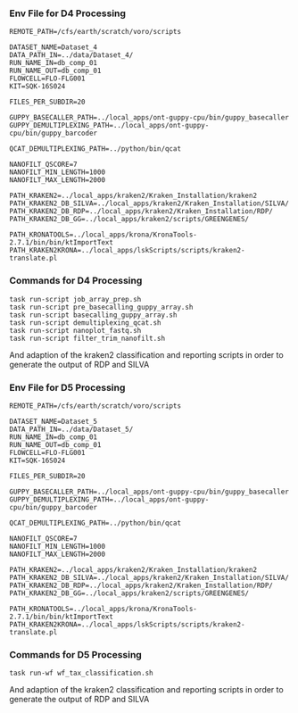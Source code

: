### Env File for D4 Processing
```
REMOTE_PATH=/cfs/earth/scratch/voro/scripts

DATASET_NAME=Dataset_4
DATA_PATH_IN=../data/Dataset_4/
RUN_NAME_IN=db_comp_01
RUN_NAME_OUT=db_comp_01
FLOWCELL=FLO-FLG001
KIT=SQK-16S024

FILES_PER_SUBDIR=20

GUPPY_BASECALLER_PATH=../local_apps/ont-guppy-cpu/bin/guppy_basecaller
GUPPY_DEMULTIPLEXING_PATH=../local_apps/ont-guppy-cpu/bin/guppy_barcoder

QCAT_DEMULTIPLEXING_PATH=../python/bin/qcat

NANOFILT_QSCORE=7
NANOFILT_MIN_LENGTH=1000
NANOFILT_MAX_LENGTH=2000

PATH_KRAKEN2=../local_apps/kraken2/Kraken_Installation/kraken2 
PATH_KRAKEN2_DB_SILVA=../local_apps/kraken2/Kraken_Installation/SILVA/
PATH_KRAKEN2_DB_RDP=../local_apps/kraken2/Kraken_Installation/RDP/
PATH_KRAKEN2_DB_GG=../local_apps/kraken2/scripts/GREENGENES/

PATH_KRONATOOLS=../local_apps/krona/KronaTools-2.7.1/bin/bin/ktImportText
PATH_KRAKEN2KRONA=../local_apps/lskScripts/scripts/kraken2-translate.pl
```

### Commands for D4 Processing
	task run-script job_array_prep.sh
	task run-script pre_basecalling_guppy_array.sh
	task run-script basecalling_guppy_array.sh
	task run-script demultiplexing_qcat.sh
	task run-script nanoplot_fastq.sh
	task run-script filter_trim_nanofilt.sh

And adaption of the kraken2 classification and reporting scripts in order to generate the output of RDP and SILVA

### Env File for D5 Processing
```
REMOTE_PATH=/cfs/earth/scratch/voro/scripts

DATASET_NAME=Dataset_5
DATA_PATH_IN=../data/Dataset_5/
RUN_NAME_IN=db_comp_01
RUN_NAME_OUT=db_comp_01
FLOWCELL=FLO-FLG001
KIT=SQK-16S024

FILES_PER_SUBDIR=20

GUPPY_BASECALLER_PATH=../local_apps/ont-guppy-cpu/bin/guppy_basecaller
GUPPY_DEMULTIPLEXING_PATH=../local_apps/ont-guppy-cpu/bin/guppy_barcoder

QCAT_DEMULTIPLEXING_PATH=../python/bin/qcat

NANOFILT_QSCORE=7
NANOFILT_MIN_LENGTH=1000
NANOFILT_MAX_LENGTH=2000

PATH_KRAKEN2=../local_apps/kraken2/Kraken_Installation/kraken2 
PATH_KRAKEN2_DB_SILVA=../local_apps/kraken2/Kraken_Installation/SILVA/
PATH_KRAKEN2_DB_RDP=../local_apps/kraken2/Kraken_Installation/RDP/
PATH_KRAKEN2_DB_GG=../local_apps/kraken2/scripts/GREENGENES/

PATH_KRONATOOLS=../local_apps/krona/KronaTools-2.7.1/bin/bin/ktImportText
PATH_KRAKEN2KRONA=../local_apps/lskScripts/scripts/kraken2-translate.pl
```
### Commands for D5 Processing
	task run-wf wf_tax_classification.sh
	
And adaption of the kraken2 classification and reporting scripts in order to generate the output of RDP and SILVA